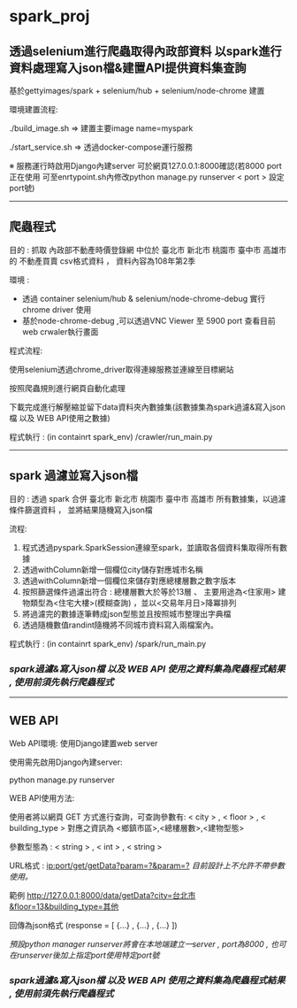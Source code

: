 # spark_proj
## 透過selenium進行爬蟲取得內政部資料 以spark進行資料處理寫入json檔&amp;建置API提供資料集查詢

基於gettyimages/spark + selenium/hub + selenium/node-chrome 建置

環境建置流程:

./build_image.sh => 建置主要image name=myspark

./start_service.sh => 透過docker-compose運行服務

※ 服務運行時啟用Django內建server 可於網頁127.0.0.1:8000確認(若8000 port正在使用 可至enrtypoint.sh內修改python manage.py runserver < port > 設定port號)


---

## 爬蟲程式

目的 : 抓取 內政部不動產時價登錄網 中位於 臺北市 新北市 桃園市 臺中市 高雄市  的  不動產買賣  csv格式資料 ， 資料內容為108年第2季 

環境 : 
  * 透過 container selenium/hub & selenium/node-chrome-debug 實行 chrome driver 使用
  * 基於node-chrome-debug ,可以透過VNC Viewer 至 5900 port 查看目前web crwaler執行畫面
  
程式流程: 

使用selenium透過chrome_driver取得連線服務並連線至目標網站

按照爬蟲規則進行網頁自動化處理

下載完成進行解壓縮並留下data資料夾內數據集(該數據集為spark過濾&寫入json檔 以及 WEB API使用之數據)

程式執行 :  (in containrt spark_env) /crawler/run_main.py

---

## spark 過濾並寫入json檔

目的 : 透過 spark 合併 臺北市 新北市 桃園市 臺中市 高雄市 所有數據集，以過濾條件篩選資料 ， 並將結果隨機寫入json檔

流程:

1. 程式透過pyspark.SparkSession連線至spark，並讀取各個資料集取得所有數據
2. 透過withColumn新增一個欄位city儲存對應城市名稱
3. 透過withColumn新增一個欄位來儲存對應總樓層數之數字版本
4. 按照篩選條件過濾出符合 : 總樓層數大於等於13層 、 主要用途為<住家用> 建物類型為<住宅大樓>(模糊查詢) ，並以<交易年月日>降冪排列
5. 將過濾完的數據逐筆轉成json型態並且按照城市整理出字典檔
6. 透過隨機數值randint隨機將不同城市資料寫入兩檔案內。

程式執行 :  (in containrt spark_env) /spark/run_main.py

### *spark過濾&寫入json檔 以及 WEB API 使用之資料集為爬蟲程式結果 , 使用前須先執行爬蟲程式*

---

## WEB API

Web API環境:  使用Django建置web server

使用需先啟用Django內建server:

python manage.py runserver

WEB API使用方法:

使用者將以網頁 GET 方式進行查詢，可查詢參數有:
< city > , < floor > , < building_type > 對應之資訊為 <鄉鎮市區>,<總樓層數>,<建物型態>

參數型態為 : < string > , < int > , < string >

URL格式 : <ip:port/get/getData?param=?&param=?>   *目前設計上不允許不帶參數使用。*

範例 http://127.0.0.1:8000/data/getData?city=台北市&floor=13&building_type=其他

回傳為json格式 (response = [ {…} , {…} , {…} ])

*預設python manager runserver將會在本地端建立一server , port為8000 , 也可在runserver後加上指定port使用特定port號*

### *spark過濾&寫入json檔 以及 WEB API 使用之資料集為爬蟲程式結果 , 使用前須先執行爬蟲程式*
